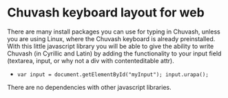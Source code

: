 # Chuvash keyboard layout for web

There are many install packages you can use for typing in Chuvash, unless you are using Linux, where the Chuvash keyboard is already preinstalled. 
With this little javascript library you will be able to give the ability to write Chuvash (in Cyrillic and Latin) by adding the functionality to your input field (textarea, input, or why not a div with contenteditable attr).

  * `var input = document.getElementById("myInput");
     input.urapa();`

There are no dependencies with other javascript libraries.